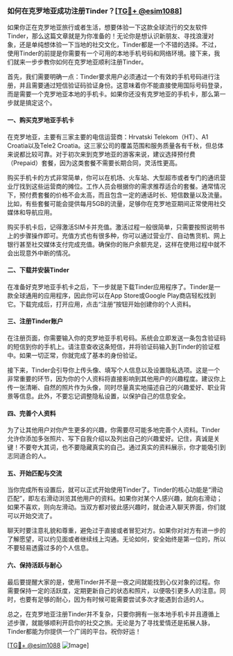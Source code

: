 ### 如何在克罗地亚成功注册Tinder？[[TG💪+ @esim1088](https://t.me/s/esim1088)]

如果你正在克罗地亚旅行或者生活，想要体验一下这款全球流行的交友软件Tinder，那么这篇文章就是为你准备的！无论你是想认识新朋友、寻找浪漫对象，还是单纯想体验一下当地的社交文化，Tinder都是一个不错的选择。不过，使用Tinder的前提是你需要有一个可用的本地手机号码和网络环境。接下来，我们就来一步步教你如何在克罗地亚顺利注册Tinder。

首先，我们需要明确一点：Tinder要求用户必须通过一个有效的手机号码进行注册，并且需要通过短信验证码验证身份。这意味着你不能直接使用国际号码登录，而是需要一个克罗地亚本地的手机卡。如果你还没有克罗地亚的手机卡，那么第一步就是搞定这个。

#### 一、购买克罗地亚手机卡

在克罗地亚，主要有三家主要的电信运营商：Hrvatski Telekom（HT）、A1 Croatia以及Tele2 Croatia。这三家公司的覆盖范围和服务质量各有千秋，但总体来说都比较可靠。对于初次来到克罗地亚的游客来说，建议选择预付费（Prepaid）套餐，因为这类套餐不需要长期合同，灵活性更高。

购买手机卡的方式非常简单，你可以在机场、火车站、大型超市或者专门的通讯营业厅找到这些运营商的摊位。工作人员会根据你的需求推荐适合的套餐。通常情况下，预付费套餐的价格不会太高，而且包含一定的通话时长、短信数量以及流量。比如，有些套餐可能会提供每月5GB的流量，足够你在克罗地亚期间正常使用社交媒体和导航应用。

购买手机卡后，记得激活SIM卡并充值。激活过程一般很简单，只需要按照说明书上的步骤操作即可。充值方式也有很多种，你可以通过营业厅、自动售货机、网上银行甚至社交媒体支付完成充值。确保你的账户余额充足，这样在使用过程中就不会出现意外中断的情况。

#### 二、下载并安装Tinder

在准备好克罗地亚手机卡之后，下一步就是下载Tinder应用程序了。Tinder是一款全球通用的应用程序，因此你可以在App Store或Google Play商店轻松找到它。下载完成后，打开应用，点击“注册”按钮开始创建你的个人资料。

#### 三、注册Tinder账户

在注册页面，你需要输入你的克罗地亚手机号码。系统会立即发送一条包含验证码的短信到你的手机上。请注意查收这条短信，并将验证码输入到Tinder的验证框中。如果一切正常，你就完成了基本的身份验证。

接下来，Tinder会引导你上传头像、填写个人信息以及设置隐私选项。这是一个非常重要的环节，因为你的个人资料将直接影响到其他用户的兴趣程度。建议你上传一张清晰、自然的照片作为头像，同时尽量真实地描述自己的兴趣爱好、职业背景等信息。此外，不要忘记调整隐私设置，以保护自己的信息安全。

#### 四、完善个人资料

为了让其他用户对你产生更多的兴趣，你需要尽可能多地完善个人资料。Tinder允许你添加多张照片、写下自我介绍以及列出自己的兴趣爱好。记住，真诚是关键！不要夸大其词，也不要隐藏真实的自己。通过真实的资料展示，你才能吸引到志同道合的人。

#### 五、开始匹配与交流

当你完成所有设置后，就可以正式开始使用Tinder了。Tinder的核心功能是“滑动匹配”，即左右滑动浏览其他用户的资料。如果你对某个人感兴趣，就向右滑动；如果不喜欢，则向左滑动。当双方都对彼此感兴趣时，就会进入聊天界面，你们就可以开始交流了。

聊天时要注意礼貌和尊重，避免过于直接或者冒犯对方。如果你对对方有进一步的了解愿望，可以约见面或者继续线上沟通。无论如何，安全始终是第一位的，所以不要轻易透露过多的个人信息。

#### 六、保持活跃与耐心

最后要提醒大家的是，使用Tinder并不是一夜之间就能找到心仪对象的过程。你需要保持一定的活跃度，定期更新自己的状态和照片，以便吸引更多人的注意。同时，也要有足够的耐心，因为有时候可能需要尝试多次才能遇到合适的人。

总之，在克罗地亚注册Tinder并不复杂，只要你拥有一张本地手机卡并且遵循上述步骤，就能够顺利开启你的社交之旅。无论是为了寻找爱情还是拓展人脉，Tinder都能为你提供一个广阔的平台。祝你好运！

[[TG💪+ @esim1088](https://t.me/s/esim1088) ![Image](https://i.postimg.cc/4NQfJmqS/Snipaste-2025-05-13-00-14-12.png)]
